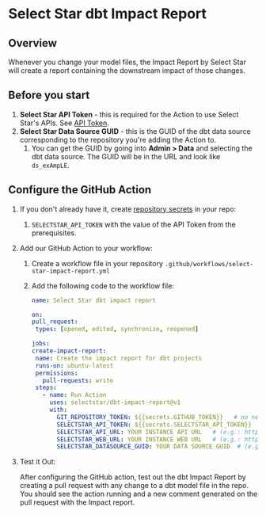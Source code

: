 # Select Star dbt Impact Report

## Overview

Whenever you change your model files, the Impact Report by Select Star will create a report containing the downstream impact of those changes.

## Before you start

1. **Select Star API Token** - this is required for the Action to use Select Star's APIs. See [API Token](https://docs.selectstar.com/select-star-api/authentication).
2. **Select Star Data Source GUID** - this is the GUID of the dbt data source corresponding to the repository you're adding the Action to.
   1. You can get the GUID by going into **Admin > Data** and selecting the dbt data source. The GUID will be in the URL and look like `ds_exAmpLE`.

## Configure the GitHub Action

1. If you don't already have it, create [repository secrets](https://docs.github.com/en/actions/security-guides/using-secrets-in-github-actions) in your repo:

   1. `SELECTSTAR_API_TOKEN` with the value of the API Token from the prerequisites.

2. Add our GitHub Action to your workflow:

   1. Create a workflow file in your repository `.github/workflows/select-star-impact-report.yml`
 
   2. Add the following code to the workflow file:

         ```yaml
      name: Select Star dbt impact report
   
      on:
        pull_request:
          types: [opened, edited, synchronize, reopened]
   
      jobs:
        create-impact-report:
          name: Create the impact report for dbt projects
          runs-on: ubuntu-latest
          permissions:
            pull-requests: write 
          steps:
            - name: Run Action
              uses: selectstar/dbt-impact-report@v1
              with:
                GIT_REPOSITORY_TOKEN: ${{secrets.GITHUB_TOKEN}}   # no need to change, GitHub will handle it as it is
                SELECTSTAR_API_TOKEN: ${{secrets.SELECTSTAR_API_TOKEN}}
                SELECTSTAR_API_URL: YOUR INSTANCE API URL   # (e.g.: https://api.production.selectstar.com/)
                SELECTSTAR_WEB_URL: YOUR INSTANCE WEB URL   # (e.g.: https://www.selectstar.com/)
                SELECTSTAR_DATASOURCE_GUID: YOUR DATA SOURCE GUID  # (e.g.: ds_aRjCTzAf4dPNigiV87Uggq)
         ```

3. Test it Out:

   After configuring the GitHub action, test out the dbt Impact Report by creating a pull request with any change to a dbt
model file in the repo. You should see the action running and a new comment generated on the pull request with
the Impact report.

